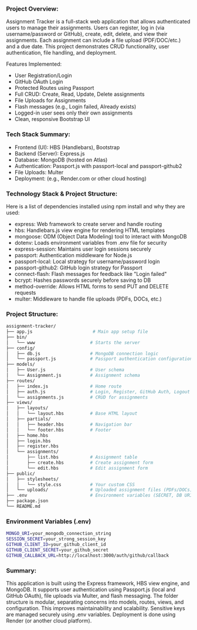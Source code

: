 ### Project Overview:
Assignment Tracker is a full-stack web application that allows authenticated users to manage their assignments. Users can register, log in (via username/password or GitHub), create, edit, delete, and view their assignments. Each assignment can include a file upload (PDF/DOC/etc.) and a due date. This project demonstrates CRUD functionality, user authentication, file handling, and deployment.

Features Implemented:
- User Registration/Login
- GitHub OAuth Login
- Protected Routes using Passport
- Full CRUD: Create, Read, Update, Delete assignments
- File Uploads for Assignments
- Flash messages (e.g., Login failed, Already exists)
- Logged-in user sees only their own assignments
- Clean, responsive Bootstrap UI

### Tech Stack Summary:

- Frontend (UI): HBS (Handlebars), Bootstrap
- Backend (Server): Express.js
- Database: MongoDB (hosted on Atlas)
- Authentication: Passport.js with passport-local and passport-github2
- File Uploads: Multer
- Deployment: (e.g., Render.com or other cloud hosting)

### Technology Stack & Project Structure:
Here is a list of dependencies installed using npm install and why they are used:

- express: Web framework to create server and handle routing
- hbs: Handlebars.js view engine for rendering HTML templates
- mongoose: ODM (Object Data Modeling) tool to interact with MongoDB
- dotenv: Loads environment variables from .env file for security
- express-session: Maintains user login sessions securely
- passport: Authentication middleware for Node.js
- passport-local: Local strategy for username/password login
- passport-github2: GitHub login strategy for Passport
- connect-flash: Flash messages for feedback like "Login failed"
- bcrypt: Hashes passwords securely before saving to DB
- method-override: Allows HTML forms to send PUT and DELETE requests
- multer: Middleware to handle file uploads (PDFs, DOCs, etc.)

### Project Structure:
```bash
assignment-tracker/
├── app.js                       # Main app setup file
├── bin/
│   └── www                     # Starts the server
├── config/
│   ├── db.js                   # MongoDB connection logic
│   └── passport.js             # Passport authentication configuration
├── models/
│   ├── User.js                 # User schema
│   └── Assignment.js           # Assignment schema
├── routes/
│   ├── index.js                # Home route
│   ├── auth.js                 # Login, Register, GitHub Auth, Logout
│   └── assignments.js          # CRUD for assignments
├── views/
│   ├── layouts/
│   │   └── layout.hbs          # Base HTML layout
│   ├── partials/
│   │   ├── header.hbs          # Navigation bar
│   │   └── footer.hbs          # Footer
│   ├── home.hbs
│   ├── login.hbs
│   ├── register.hbs
│   └── assignments/
│       ├── list.hbs            # Assignment table
│       ├── create.hbs          # Create assignment form
│       └── edit.hbs            # Edit assignment form
├── public/
│   ├── stylesheets/
│   │   └── style.css           # Your custom CSS
│   └── uploads/                # Uploaded assignment files (PDFs/DOCs)
├── .env                        # Environment variables (SECRET, DB URI, GitHub Keys)
├── package.json
└── README.md
```

### Environment Variables (.env)
```bash
MONGO_URI=your_mongodb_connection_string
SESSION_SECRET=your_strong_session_key
GITHUB_CLIENT_ID=your_github_client_id
GITHUB_CLIENT_SECRET=your_github_secret
GITHUB_CALLBACK_URL=http://localhost:3000/auth/github/callback
```

### Summary:
This application is built using the Express framework, HBS view engine, and MongoDB. It supports user authentication using Passport.js (local and GitHub OAuth), file uploads via Multer, and flash messaging. The folder structure is modular, separating concerns into models, routes, views, and configuration. This improves maintainability and scalability. Sensitive keys are managed securely using .env variables. Deployment is done using Render (or another cloud platform).
